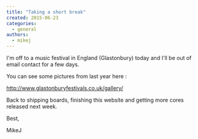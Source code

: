 ```yaml
---
title: "Taking a short break"
created: 2015-06-23
categories: 
  - general
authors: 
  - mikej
---
```


I'm off to a music festival in England (Glastonbury) today and I'll be out of email contact for a few days.

You can see some pictures from last year here :

http://www.glastonburyfestivals.co.uk/gallery/

Back to shipping boards, finishing this website and getting more cores released next week.

Best,

MikeJ
